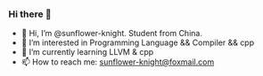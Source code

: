 ### Hi there 👋

<!--
**sunflower-knight/sunflower-knight** is a ✨ _special_ ✨ repository because its `README.md` (this file) appears on your GitHub profile.

Here are some ideas to get you started:

- 🔭 I’m currently working on ...
- 🌱 I’m currently learning ...
- 👯 I’m looking to collaborate on ...
- 🤔 I’m looking for help with ...
- 💬 Ask me about ...
- 📫 How to reach me: ...
- 😄 Pronouns: ...
- ⚡ Fun fact: ...
-->

- 👋 Hi, I’m @sunflower-knight. Student from China.
- 👀 I’m interested in Programming Language && Compiler && cpp 
- 🌱 I’m currently learning LLVM & cpp
- 📫 How to reach me: sunflower-knight@foxmail.com
